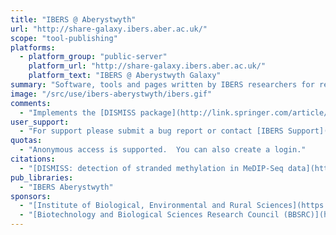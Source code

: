 ```yaml
---
title: "IBERS @ Aberystwyth"
url: "http://share-galaxy.ibers.aber.ac.uk/"
scope: "tool-publishing"
platforms:
  - platform_group: "public-server"
    platform_url: "http://share-galaxy.ibers.aber.ac.uk/"
    platform_text: "IBERS @ Aberystwyth Galaxy"
summary: "Software, tools and pages written by IBERS researchers for release to the wider community. "
image: "/src/use/ibers-aberystwyth/ibers.gif"
comments:
  - "Implements the [DISMISS package](http://link.springer.com/article/10.1186/s12859-016-1158-7) for detection of stranded methylation in MeDIP-Seq data."
user_support:
  - "For support please submit a bug report or contact [IBERS Support](mailto:ibers-cs@aber.ac.uk)."
quotas:
  - "Anonymous access is supported.  You can also create a login."
citations:
  - "[DISMISS: detection of stranded methylation in MeDIP-Seq data](http://link.springer.com/article/10.1186/s12859-016-1158-7), by Umar Niazi, Kathrin K. Geyer, Martin J. Vickers, Karl F. Hoffmann, Martin T. Swain, *BMC Bioinformatics* (2016) 17: 295. doi:10.1186/s12859-016-1158-7"
pub_libraries:
  - "IBERS Aberystwyth"
sponsors:
  - "[Institute of Biological, Environmental and Rural Sciences](https://www.aber.ac.uk/en/ibers/),  [Aberystwyth University](http://aber.ac.uk/)"
  - "[Biotechnology and Biological Sciences Research Council (BBSRC)](http://www.bbsrc.ac.uk/)"
---
```

